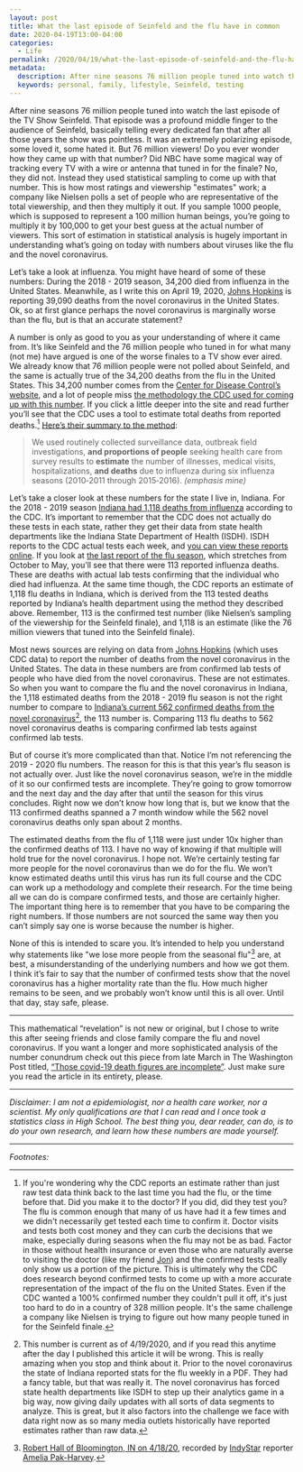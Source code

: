 ```yaml
---
layout: post
title: What the last episode of Seinfeld and the flu have in common
date: 2020-04-19T13:00-04:00
categories:
  - Life
permalink: /2020/04/19/what-the-last-episode-of-seinfeld-and-the-flu-have-in-common/
metadata:
  description: After nine seasons 76 million people tuned into watch the last episode of the TV Show Seinfeld.
  keywords: personal, family, lifestyle, Seinfeld, testing
---
```


After nine seasons 76 million people tuned into watch the last episode of the TV Show Seinfeld. That episode was a profound middle finger to the audience of Seinfeld, basically telling every dedicated fan that after all those years the show was pointless. It was an extremely polarizing episode, some loved it, some hated it. But 76 million viewers! Do you ever wonder how they came up with that number? Did NBC have some magical way of tracking every TV with a wire or antenna that tuned in for the finale? No, they did not. Instead they used statistical sampling to come up with that number. This is how most ratings and viewership "estimates" work; a company like Nielsen polls a set of people who are representative of the total viewership, and then they multiply it out. If you sample 1000 people, which is supposed to represent a 100 million human beings, you’re going to multiply it by 100,000 to get your best guess at the actual number of viewers. This sort of estimation in statistical analysis is hugely important in understanding what’s going on today with numbers about viruses like the flu and the novel coronavirus.

<!-- excerpt -->

Let’s take a look at influenza. You might have heard of some of these numbers: During the 2018 - 2019 season, 34,200 died from influenza in the United States. Meanwhile, as I write this on April 19, 2020, [Johns Hopkins](https://coronavirus.jhu.edu/map.html) is reporting 39,090 deaths from the novel coronavirus in the United States. Ok, so at first glance perhaps the novel coronavirus is marginally worse than the flu, but is that an accurate statement?

A number is only as good to you as your understanding of where it came from. It’s like Seinfeld and the 76 million people who tuned in for what many (not me) have argued is one of the worse finales to a TV show ever aired. We already know that 76 million people were not polled about Seinfeld, and the same is actually true of the 34,200 deaths from the flu in the United States. This 34,200 number comes from the [Center for Disease Control’s website](https://www.cdc.gov/flu/about/burden/2018-2019.html), and a lot of people miss [the methodology the CDC used for coming up with this number](https://www.cdc.gov/flu/about/burden/how-cdc-estimates.htm). If you click a little deeper into the site and read further you’ll see that the CDC uses a tool to estimate total deaths from reported deaths.[^1] [Here’s their summary to the method](https://onlinelibrary.wiley.com/doi/full/10.1111/irv.12486):

> We used routinely collected surveillance data, outbreak field investigations, **and proportions of people** seeking health care from survey results to **estimate** the number of illnesses, medical visits, hospitalizations, **and deaths** due to influenza during six influenza seasons (2010‐2011 through 2015‐2016). _(emphasis mine)_

Let’s take a closer look at these numbers for the state I live in, Indiana.  For the 2018 - 2019 season [Indiana had 1,118 deaths from influenza](https://www.cdc.gov/nchs/pressroom/sosmap/flu_pneumonia_mortality/flu_pneumonia.htm) according to the CDC. It’s important to remember that the CDC does not actually do these tests in each state, rather they get their data from state health departments like the Indiana State Department of Health (ISDH). ISDH reports to the CDC actual tests each week, and [you can view these reports online](https://www.in.gov/isdh/22104.htm). If you look at [the last report of the flu season](https://www.in.gov/isdh/files/Weekly%20Influenza%20Report-Week%2020-2018-2019.pdf), which stretches from October to May, you’ll see that there were 113 reported influenza deaths. These are deaths with actual lab tests confirming that the individual who died had influenza. At the same time though, the CDC reports an estimate of 1,118 flu deaths in Indiana, which is derived from the 113 tested deaths reported by Indiana’s health department using the method they described above. Remember, 113 is the confirmed test number (like Nielsen’s sampling of the viewership for the Seinfeld finale), and 1,118 is an estimate (like the 76 million viewers that tuned into the Seinfeld finale).

Most news sources are relying on data from [Johns Hopkins](https://coronavirus.jhu.edu/map.html) (which uses CDC data) to report the number of deaths from the novel coronavirus in the United States. The data in these numbers are from confirmed lab tests of people who have died from the novel coronavirus. These are not estimates. So when you want to compare the flu and the novel coronavirus in Indiana, the 1,118 estimated deaths from the 2018 - 2019 flu season is not the right number to compare to [Indiana’s current 562 confirmed deaths from the novel coronavirus](https://www.in.gov/coronavirus/)[^2], the 113 number is. Comparing 113 flu deaths to 562 novel coronavirus deaths is comparing confirmed lab tests against confirmed lab tests.

But of course it’s more complicated than that. Notice I’m not referencing the 2019 - 2020 flu numbers. The reason for this is that this year’s flu season is not actually over. Just like the novel coronavirus season, we’re in the middle of it so our confirmed tests are incomplete. They’re going to grow tomorrow and the next day and the day after that until the season for this virus concludes. Right now we don’t know how long that is, but we know that the 113 confirmed deaths spanned a 7 month window while the 562 novel coronavirus deaths only span about 2 months.

The estimated deaths from the flu of 1,118 were just under 10x higher than the confirmed deaths of 113. I have no way of knowing if that multiple will hold true for the novel coronavirus. I hope not. We’re certainly testing far more people for the novel coronavirus than we do for the flu. We won’t know estimated deaths until this virus has run its full course and the CDC can work up a methodology and complete their research. For the time being all we can do is compare confirmed tests, and those are certainly higher. The important thing here is to remember that you have to be comparing the right numbers. If those numbers are not sourced the same way then you can’t simply say one is worse because the number is higher.

None of this is intended to scare you. It’s intended to help you understand why statements like "we lose more people from the seasonal flu"[^3] are, at best, a misunderstanding of the underlying numbers and how we got them. I think it’s fair to say that the number of confirmed tests show that the novel coronavirus has a higher mortality rate than the flu. How much higher remains to be seen, and we probably won’t know until this is all over. Until that day, stay safe, please.

---

This mathematical “revelation” is not new or original, but I chose to write this after seeing friends and close family compare the flu and novel coronavirus. If you want a longer and more sophisticated analysis of the number conundrum check out this piece from late March in The Washington Post titled, [“Those covid-19 death figures are incomplete”](https://www.washingtonpost.com/politics/2020/03/27/those-covid-19-death-toll-figures-are-incomplete/). Just make sure you read the article in its entirety, please.

---

_Disclaimer: I am not a epidemiologist, nor a health care worker, nor a scientist. My only qualifications are that I can read and I once took a statistics class in High School. The best thing you, dear reader, can do, is to do your own research, and learn how these numbers are made yourself._

---

*Footnotes:*

[^1]: If you're wondering why the CDC reports an estimate rather than just raw test data think back to the last time you had the flu, or the time before that. Did you make it to the doctor? If you did, did they test you? The flu is common enough that many of us have had it a few times and we didn't necessarily get tested each time to confirm it. Doctor visits and tests both cost money and they can curb the decisions that we make, especially during seasons when the flu may not be as bad. Factor in those without health insurance or even those who are naturally averse to visiting the doctor (like my friend [Jon](http://jonkohlmeier.net)) and the confirmed tests really only show us a portion of the picture. This is ultimately why the CDC does research beyond confirmed tests to come up with a more accurate representation of the impact of the flu on the United States. Even if the CDC wanted a 100% confirmed number they couldn't pull it off, it's just too hard to do in a country of 328 million people. It's the same challenge a company like Nielsen is trying to figure out how many people tuned in for the Seinfeld finale.

[^2]: This number is current as of 4/19/2020, and if you read this anytime after the day I published this article it will be wrong. This is really amazing when you stop and think about it. Prior to the novel coronavirus the state of Indiana reported stats for the flu weekly in a PDF. They had a fancy table, but that was really it. The novel coronavirus has forced state health departments like ISDH to step up their analytics game in a big way, now giving daily updates with all sorts of data segments to analyze. This is great, but it also factors into the challenge we face with data right now as so many media outlets historically have reported estimates rather than raw data.

[^3]: [Robert Hall of Bloomington, IN on 4/18/20](https://twitter.com/AmeliaPakHarvey/status/1251627911108575233), recorded by [IndyStar](https://www.indystar.com) reporter [Amelia Pak-Harvey](https://twitter.com/AmeliaPakHarvey).
